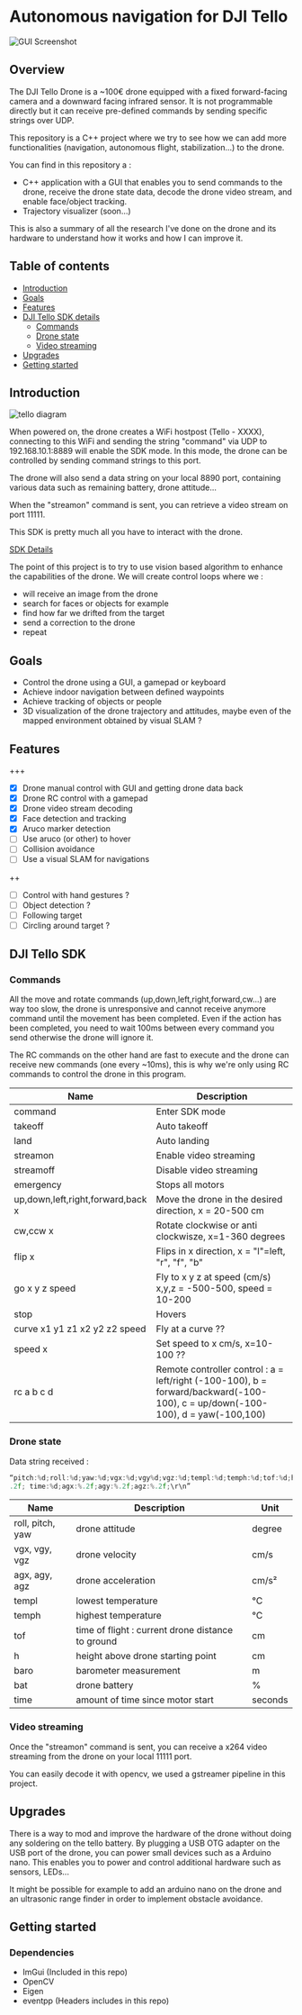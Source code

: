 # Autonomous navigation for DJI Tello

![GUI Screenshot](doc/gui.jpg)

## Overview

The DJI Tello Drone is a ~100€ drone equipped with a fixed forward-facing camera and a downward facing infrared sensor. It is not programmable directly but it can receive pre-defined commands by sending specific strings over UDP.

This repository is a C++ project where we try to see how we can add more functionalities (navigation, autonomous flight, stabilization...) to the drone.

You can find in this repository a : 
- C++ application with a GUI that enables you to send commands to the drone, receive the drone state data, decode the drone video stream, and enable face/object tracking.
- Trajectory visualizer (soon...)

This is also a summary of all the research I've done on the drone and its hardware to understand how it works and how I can improve it.

## Table of contents
- [Introduction](#introduction)
- [Goals](#goals)
- [Features](#features)
- [DJI Tello SDK details](#dji-tello-sdk)
  - [Commands](#commands)
  - [Drone state](#drone-state)
  - [Video streaming](#video-streaming)
- [Upgrades](#upgrades)
- [Getting started](#getting-started)

## Introduction

![tello diagram](doc/tello2.jpg)

When powered on, the drone creates a WiFi hostpost (Tello - XXXX), connecting to this WiFi and sending the string "command" via UDP to 192.168.10.1:8889 will enable the SDK mode. In this mode, the drone can be controlled by sending command strings to this port.

The drone will also send a data string on your local 8890 port, containing various data such as remaining battery, drone attitude...

When the "streamon" command is sent, you can retrieve a video stream on port 11111.

This SDK is pretty much all you have to interact with the drone. 

[SDK Details](#dji-tello-sdk)

The point of this project is to try to use vision based algorithm to enhance the capabilities of the drone. We will create control loops where we : 
- will receive an image from the drone
- search for faces or objects for example
- find how far we drifted from the target
- send a correction to the drone
- repeat

## Goals

- Control the drone using a GUI, a gamepad or keyboard
- Achieve indoor navigation between defined waypoints
- Achieve tracking of objects or people
- 3D visualization of the drone trajectory and attitudes, maybe even of the mapped environment obtained by visual SLAM ?

## Features 

+++

- [x] Drone manual control with GUI and getting drone data back
- [x] Drone RC control with a gamepad
- [x] Drone video stream decoding
- [x] Face detection and tracking
- [x] Aruco marker detection
- [ ] Use aruco (or other) to hover
- [ ] Collision avoidance
- [ ] Use a visual SLAM for navigations

++

- [ ] Control with hand gestures ?
- [ ] Object detection ?
- [ ] Following target
- [ ] Circling around target ?

## DJI Tello SDK

### Commands

All the move and rotate commands (up,down,left,right,forward,cw...) are way too slow, the drone is unresponsive and cannot receive anymore command until the movement has been completed. Even if the action has been completed, you need to wait 100ms between every command you send otherwise the drone will ignore it. 

The RC commands on the other hand are fast to execute and the drone can receive new commands (one every ~10ms), this is why we're only using RC commands to control the drone in this program.

| Name | Description |
|------|-------------|
| command | Enter SDK mode |
| takeoff | Auto takeoff |
| land | Auto landing |
| streamon | Enable video streaming |
| streamoff | Disable video streaming |
| emergency | Stops all motors |
| up,down,left,right,forward,back x | Move the drone in the desired direction, x = 20-500 cm |
| cw,ccw x | Rotate clockwise or anti clockwisze, x=1-360 degrees |
| flip x | Flips in x direction, x = "l"=left, "r", "f", "b" |
| go x y z speed | Fly to x y z at speed (cm/s) x,y,z = -500-500, speed = 10-200 |
| stop  | Hovers |
| curve x1 y1 z1 x2 y2 z2 speed | Fly at a curve ?? |
| speed x  | Set speed to x cm/s, x=10-100 ?? |
| rc a b c d  | Remote controller control : a = left/right (-100-100), b = forward/backward(-100-100), c = up/down(-100-100), d = yaw(-100,100) |

### Drone state

Data string received : 
``` C
“pitch:%d;roll:%d;yaw:%d;vgx:%d;vgy%d;vgz:%d;templ:%d;temph:%d;tof:%d;h:%d;bat:%d;baro:%
.2f; time:%d;agx:%.2f;agy:%.2f;agz:%.2f;\r\n”
```

| Name | Description | Unit |
|------|-------------|------|
| roll, pitch, yaw | drone attitude           | degree |
| vgx, vgy, vgz| drone velocity             | cm/s |
| agx, agy, agz| drone acceleration             | cm/s²|
| templ  | lowest temperature             | °C |
| temph  | highest temperature             | °C |
| tof  | time of flight : current drone distance to ground            | cm |
| h  | height above drone starting point         | cm |
| baro  | barometer measurement         | m |
| bat | drone battery         | % |
| time | amount of time since motor start         | seconds |

### Video streaming

Once the "streamon" command is sent, you can receive a x264 video streaming from the drone on your local 11111 port.

You can easily decode it with opencv, we used  a gstreamer pipeline in this project.

## Upgrades

There is a way to mod and improve the hardware of the drone without doing any soldering on the tello battery. By plugging a USB OTG adapter on the USB port of the drone, you can power small devices such as a Arduino nano. This enables you to power and control additional hardware such as sensors, LEDs...

It might be possible for example to add an arduino nano on the drone and an ultrasonic range finder in order to implement obstacle avoidance.

## Getting started

### Dependencies

- ImGui (Included in this repo)
- OpenCV
- Eigen
- eventpp (Headers includes in this repo)


